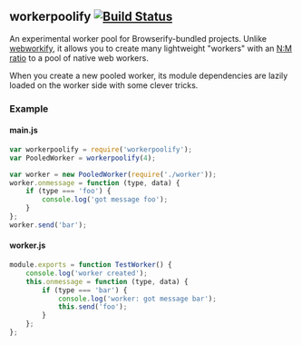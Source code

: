 ## workerpoolify [![Build Status](https://travis-ci.org/mapbox/workerpoolify.svg?branch=master)](https://travis-ci.org/mapbox/workerpoolify)

An experimental worker pool for Browserify-bundled projects.
Unlike [webworkify](https://github.com/substack/webworkify),
it allows you to create many lightweight "workers"
with an <a href="https://en.wikipedia.org/wiki/Thread_(computing)#M:N_.28hybrid_threading.29">N:M ratio</a>
to a pool of native web workers.

When you create a new pooled worker,
its module dependencies are lazily loaded on the worker side with some clever tricks.

### Example

#### main.js

```js
var workerpoolify = require('workerpoolify');
var PooledWorker = workerpoolify(4);

var worker = new PooledWorker(require('./worker'));
worker.onmessage = function (type, data) {
    if (type === 'foo') {
        console.log('got message foo');
    }
};
worker.send('bar');
```

#### worker.js

```js
module.exports = function TestWorker() {
    console.log('worker created');
    this.onmessage = function (type, data) {
        if (type === 'bar') {
            console.log('worker: got message bar');
            this.send('foo');
        }
    };
};

